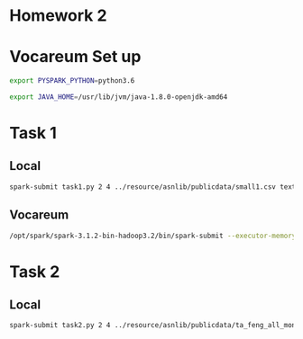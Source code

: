 # Homework 2

# Vocareum Set up
```bash
export PYSPARK_PYTHON=python3.6
```

```bash
export JAVA_HOME=/usr/lib/jvm/java-1.8.0-openjdk-amd64
```

# Task 1

## Local

```bash
spark-submit task1.py 2 4 ../resource/asnlib/publicdata/small1.csv text2.txt
```
## Vocareum

```bash
/opt/spark/spark-3.1.2-bin-hadoop3.2/bin/spark-submit --executor-memory 4G --driver-memory 4G task1.py 1 4 ../resource/asnlib/publicdata/small2.csv text.txt
```

# Task 2 

## Local

```bash
spark-submit task2.py 2 4 ../resource/asnlib/publicdata/ta_feng_all_months_merged.csv text2.txt
```